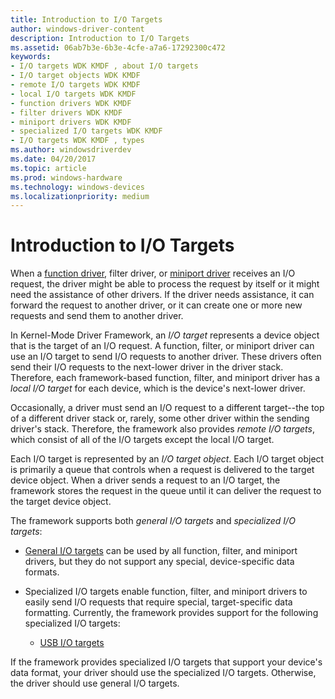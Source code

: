 ```yaml
---
title: Introduction to I/O Targets
author: windows-driver-content
description: Introduction to I/O Targets
ms.assetid: 06ab7b3e-6b3e-4cfe-a7a6-17292300c472
keywords:
- I/O targets WDK KMDF , about I/O targets
- I/O target objects WDK KMDF
- remote I/O targets WDK KMDF
- local I/O targets WDK KMDF
- function drivers WDK KMDF
- filter drivers WDK KMDF
- miniport drivers WDK KMDF
- specialized I/O targets WDK KMDF
- I/O targets WDK KMDF , types
ms.author: windowsdriverdev
ms.date: 04/20/2017
ms.topic: article
ms.prod: windows-hardware
ms.technology: windows-devices
ms.localizationpriority: medium
---
```


# Introduction to I/O Targets





When a [function driver](wdm-concepts-for-kmdf-drivers.md), filter driver, or [miniport driver](creating-kmdf-miniport-drivers.md) receives an I/O request, the driver might be able to process the request by itself or it might need the assistance of other drivers. If the driver needs assistance, it can forward the request to another driver, or it can create one or more new requests and send them to another driver.

In Kernel-Mode Driver Framework, an *I/O target* represents a device object that is the target of an I/O request. A function, filter, or miniport driver can use an I/O target to send I/O requests to another driver. These drivers often send their I/O requests to the next-lower driver in the driver stack. Therefore, each framework-based function, filter, and miniport driver has a *local I/O target* for each device, which is the device's next-lower driver.

Occasionally, a driver must send an I/O request to a different target--the top of a different driver stack or, rarely, some other driver within the sending driver's stack. Therefore, the framework also provides *remote I/O targets*, which consist of all of the I/O targets except the local I/O target.

Each I/O target is represented by an *I/O target object*. Each I/O target object is primarily a queue that controls when a request is delivered to the target device object. When a driver sends a request to an I/O target, the framework stores the request in the queue until it can deliver the request to the target device object.

The framework supports both *general I/O targets* and *specialized I/O targets*:

-   [General I/O targets](general-i-o-targets.md) can be used by all function, filter, and miniport drivers, but they do not support any special, device-specific data formats.

-   Specialized I/O targets enable function, filter, and miniport drivers to easily send I/O requests that require special, target-specific data formatting. Currently, the framework provides support for the following specialized I/O targets:
    -   [USB I/O targets](usb-i-o-targets.md)

If the framework provides specialized I/O targets that support your device's data format, your driver should use the specialized I/O targets. Otherwise, the driver should use general I/O targets.

 

 





